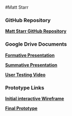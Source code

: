 #Matt Starr

<h3>GitHub Repository</h3>

<a href="https://github.com/MatthewStarr/WEB14204/tree/master/students/Matt">**Matt Starr GitHub Repository**</a>


<h3>Google Drive Documents</h3>

<a href="https://docs.google.com/a/students.rave.ac.uk/presentation/d/1UZfMlI4VT31gBoTDV8Y8Mh-fWYYYB3CMP38k2pRUp2g/edit?usp=sharing">**Formative Presentation**</a>

<a href="https://docs.google.com/a/students.rave.ac.uk/presentation/d/1Vlw4h1SyKzLL-QLTFhiyTZ7-Ayl8kMOepjYdnF4Ok4c/edit?usp=sharing">**Summative Presentation**</a>

<a href="https://drive.google.com/a/students.rave.ac.uk/file/d/0BzLV8EX5SLNzRVFSWmFRbm5icHc/view?usp=sharing
">**User Testing Video**</a>



<h3>Prototype Links</h3>

<a href="https://moqups.com/Matt3W/yPcb7x4q/">**Initial interactive Wireframe**
</a>

<a href="http://invis.io/2D36BA9VJ
">**Final Prototype**</a>